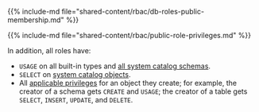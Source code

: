 {{% include-md file="shared-content/rbac/db-roles-public-membership.md" %}}

{{% include-md file="shared-content/rbac/public-role-privileges.md" %}}

In addition, all roles have:
- `USAGE` on all built-in types and [all system catalog
schemas](/sql/system-catalog/).
- `SELECT` on [system catalog objects](/sql/system-catalog/).
- All [applicable privileges](/security/appendix-privileges/) for
  an object they create; for example, the creator of a schema gets `CREATE` and
  `USAGE`; the creator of a table gets `SELECT`, `INSERT`, `UPDATE`, and
  `DELETE`.
